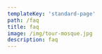 ```yaml
---
templateKey: 'standard-page'
path: /faq
title: faq
image: /img/tour-mosque.jpg
description: faq
---
```

